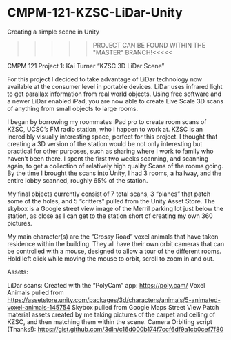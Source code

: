 # CMPM-121-KZSC-LiDar-Unity
Creating a simple scene in Unity

>>>>>PROJECT CAN BE FOUND WITHIN THE "MASTER" BRANCH!<<<<<

CMPM 121 Project 1:
Kai Turner
“KZSC 3D LiDar Scene”

  For this project I decided to take advantage of LiDar technology now available at the consumer level in portable devices. LiDar uses infrared light to get parallax information from real world objects. Using free software and a newer LiDar enabled iPad, you are now able to create Live Scale 3D scans of anything from small objects to large rooms.

  I began by borrowing my roommates iPad pro to create room scans of KZSC, UCSC’s FM radio station, who I happen to work at. KZSC is an incredibly visually interesting space, perfect for this project. I thought that creating a 3D version of the station would be not only interesting but practical for other purposes, such as sharing where I work to family who haven’t been there. I spent the first two weeks scanning, and scanning again, to get a collection of relatively high quality Scans of the rooms going. By the time I brought the scans into Unity, I had 3 rooms, a hallway, and the entire lobby scanned, roughly 65% of the station.

  My final objects currently consist of 7 total scans, 3 “planes” that patch some of the holes, and 5 “critters” pulled from the Unity Asset Store. The skybox is a Google street view image of the Merril parking lot just below the station, as close as I can get to the station short of creating my own 360 pictures.

  My main character(s) are the “Crossy Road” voxel animals that have taken residence within the building. They all have their own orbit cameras that can be controlled with a mouse, designed to allow a tour of the different rooms. Hold left click while moving the mouse to orbit, scroll to zoom in and out.

Assets:

LiDar scans: Created with the “PolyCam” app: https://poly.cam/
Voxel Animals pulled from https://assetstore.unity.com/packages/3d/characters/animals/5-animated-voxel-animals-145754
Skybox pulled from Google Maps Street View
Patch material assets created by me taking pictures of the carpet and ceiling of KZSC, and then matching them within the scene.
Camera Orbiting script (Thanks!): https://gist.github.com/3dln/c16d000b174f7ccf6df9a1cb0cef7f80
